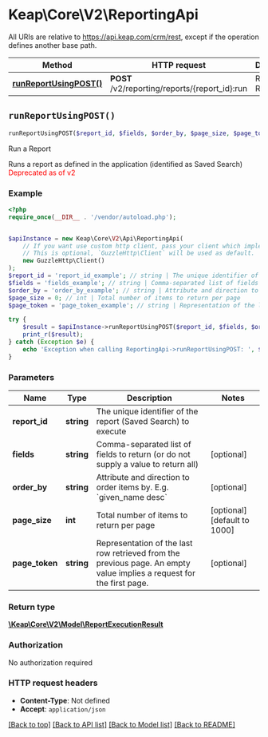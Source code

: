 # Keap\Core\V2\ReportingApi

All URIs are relative to https://api.keap.com/crm/rest, except if the operation defines another base path.

| Method | HTTP request | Description |
| ------------- | ------------- | ------------- |
| [**runReportUsingPOST()**](ReportingApi.md#runReportUsingPOST) | **POST** /v2/reporting/reports/{report_id}:run | Run a Report |


## `runReportUsingPOST()`

```php
runReportUsingPOST($report_id, $fields, $order_by, $page_size, $page_token): \Keap\Core\V2\Model\ReportExecutionResult
```

Run a Report

Runs a report as defined in the application (identified as Saved Search)<br/><span style='color:red'>Deprecated as of v2</span>

### Example

```php
<?php
require_once(__DIR__ . '/vendor/autoload.php');


$apiInstance = new Keap\Core\V2\Api\ReportingApi(
    // If you want use custom http client, pass your client which implements `GuzzleHttp\ClientInterface`.
    // This is optional, `GuzzleHttp\Client` will be used as default.
    new GuzzleHttp\Client()
);
$report_id = 'report_id_example'; // string | The unique identifier of the report (Saved Search) to execute
$fields = 'fields_example'; // string | Comma-separated list of fields to return (or do not supply a value to return all)
$order_by = 'order_by_example'; // string | Attribute and direction to order items by. E.g. `given_name desc`
$page_size = 0; // int | Total number of items to return per page
$page_token = 'page_token_example'; // string | Representation of the last row retrieved from the previous page. An empty value implies a request for the first page.

try {
    $result = $apiInstance->runReportUsingPOST($report_id, $fields, $order_by, $page_size, $page_token);
    print_r($result);
} catch (Exception $e) {
    echo 'Exception when calling ReportingApi->runReportUsingPOST: ', $e->getMessage(), PHP_EOL;
}
```

### Parameters

| Name | Type | Description  | Notes |
| ------------- | ------------- | ------------- | ------------- |
| **report_id** | **string**| The unique identifier of the report (Saved Search) to execute | |
| **fields** | **string**| Comma-separated list of fields to return (or do not supply a value to return all) | [optional] |
| **order_by** | **string**| Attribute and direction to order items by. E.g. &#x60;given_name desc&#x60; | [optional] |
| **page_size** | **int**| Total number of items to return per page | [optional] [default to 1000] |
| **page_token** | **string**| Representation of the last row retrieved from the previous page. An empty value implies a request for the first page. | [optional] |

### Return type

[**\Keap\Core\V2\Model\ReportExecutionResult**](../Model/ReportExecutionResult.md)

### Authorization

No authorization required

### HTTP request headers

- **Content-Type**: Not defined
- **Accept**: `application/json`

[[Back to top]](#) [[Back to API list]](../../README.md#endpoints)
[[Back to Model list]](../../README.md#models)
[[Back to README]](../../README.md)
